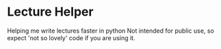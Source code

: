 # Lecture Helper
Helping me write lectures faster in python
Not intended for public use, so expect 'not so lovely' code if you are using it. 
